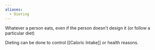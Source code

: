 ```yaml
---
aliases:
  - Dieting
---
```

Whatever a person eats, even if the person doesn't design it (or follow a particular diet)

Dieting can be done to control [[Caloric Intake]] or health reasons.